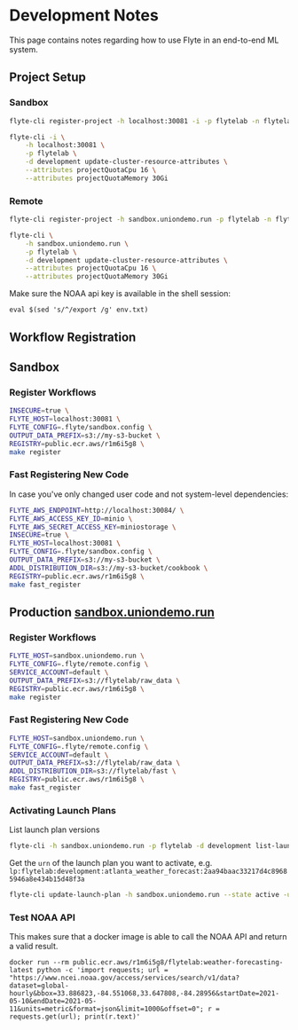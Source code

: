 # Development Notes

This page contains notes regarding how to use Flyte in an end-to-end ML
system.

## Project Setup

### Sandbox

```bash
flyte-cli register-project -h localhost:30081 -i -p flytelab -n flytelab -d 'ML projects using Flyte'
```

```bash
flyte-cli -i \
    -h localhost:30081 \
    -p flytelab \
    -d development update-cluster-resource-attributes \
    --attributes projectQuotaCpu 16 \
    --attributes projectQuotaMemory 30Gi
```

### Remote

```bash
flyte-cli register-project -h sandbox.uniondemo.run -p flytelab -n flytelab -d 'ML projects using Flyte'
```

```bash
flyte-cli \
    -h sandbox.uniondemo.run \
    -p flytelab \
    -d development update-cluster-resource-attributes \
    --attributes projectQuotaCpu 16 \
    --attributes projectQuotaMemory 30Gi
```


Make sure the NOAA api key is available in the shell session:
```
eval $(sed 's/^/export /g' env.txt)
```

## Workflow Registration

## Sandbox

### Register Workflows

```bash
INSECURE=true \
FLYTE_HOST=localhost:30081 \
FLYTE_CONFIG=.flyte/sandbox.config \
OUTPUT_DATA_PREFIX=s3://my-s3-bucket \
REGISTRY=public.ecr.aws/r1m6i5g8 \
make register
```

### Fast Registering New Code

In case you've only changed user code and not system-level dependencies:

```bash
FLYTE_AWS_ENDPOINT=http://localhost:30084/ \
FLYTE_AWS_ACCESS_KEY_ID=minio \
FLYTE_AWS_SECRET_ACCESS_KEY=miniostorage \
INSECURE=true \
FLYTE_HOST=localhost:30081 \
FLYTE_CONFIG=.flyte/sandbox.config \
OUTPUT_DATA_PREFIX=s3://my-s3-bucket \
ADDL_DISTRIBUTION_DIR=s3://my-s3-bucket/cookbook \
REGISTRY=public.ecr.aws/r1m6i5g8 \
make fast_register
```

## Production [sandbox.uniondemo.run](https://sandbox.uniondemo.run/console)

### Register Workflows

```bash
FLYTE_HOST=sandbox.uniondemo.run \
FLYTE_CONFIG=.flyte/remote.config \
SERVICE_ACCOUNT=default \
OUTPUT_DATA_PREFIX=s3://flytelab/raw_data \
REGISTRY=public.ecr.aws/r1m6i5g8 \
make register
```

### Fast Registering New Code

```bash
FLYTE_HOST=sandbox.uniondemo.run \
FLYTE_CONFIG=.flyte/remote.config \
SERVICE_ACCOUNT=default \
OUTPUT_DATA_PREFIX=s3://flytelab/raw_data \
ADDL_DISTRIBUTION_DIR=s3://flytelab/fast \
REGISTRY=public.ecr.aws/r1m6i5g8 \
make fast_register
```

### Activating Launch Plans

List launch plan versions

```bash
flyte-cli -h sandbox.uniondemo.run -p flytelab -d development list-launch-plan-versions
```

Get the `urn` of the launch plan you want to activate, e.g. `lp:flytelab:development:atlanta_weather_forecast:2aa94baac33217d4c89685946a8e434b15d48f3a`

```bash
flyte-cli update-launch-plan -h sandbox.uniondemo.run --state active -u lp:flytelab:development:atlanta_weather_forecast:2aa94baac33217d4c89685946a8e434b15d48f3a
```

### Test NOAA API

This makes sure that a docker image is able to call the NOAA API and return a valid result.

```
docker run --rm public.ecr.aws/r1m6i5g8/flytelab:weather-forecasting-latest python -c 'import requests; url = "https://www.ncei.noaa.gov/access/services/search/v1/data?dataset=global-hourly&bbox=33.886823,-84.551068,33.647808,-84.28956&startDate=2021-05-10&endDate=2021-05-11&units=metric&format=json&limit=1000&offset=0"; r = requests.get(url); print(r.text)'
```
